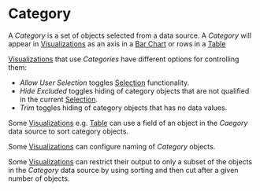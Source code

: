 # Category

A *Category* is a set of objects selected from a data source.
A *Category* will appear in [Visualizations](../visualizations/index.md) as an axis in a [Bar Chart](../visualizations/bar-chart.md) or rows in a [Table](../visualizations/table.md)

[Visualizations](../visualizations/index.md) that use *Categories* have different options for controlling them:

* *Allow User Selection* toggles [Selection](selection.md) functionality.
* *Hide Excluded* toggles hiding of category objects that are not qualified in the current [Selection](selection.md).
* *Trim* toggles hiding of category objects that has no data values.

Some [Visualizations](../visualizations/index.md) e.g. [Table](../visualizations/table.md) can use a field of an object in the *Caegory* data source to sort category objects.

Some [Visualizations](../visualizations/index.md) can configure naming of *Category* objects.

Some [Visualizations](../visualizations/index.md) can restrict their output to only a subset of the objects in the *Category* data source by using sorting and then cut after a given number of objects. 
